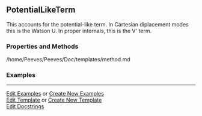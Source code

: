 ## <a id="Psience.VPT2.Terms.PotentialLikeTerm">PotentialLikeTerm</a>
This accounts for the potential-like term.
In Cartesian diplacement modes this is the Watson U.
In proper internals, this is the V' term.

### Properties and Methods
/home/Peeves/Peeves/Doc/templates/method.md

### Examples


___

[Edit Examples](https://github.com/McCoyGroup/Psience/edit/edit/ci/examples/ci/docs/Psience/VPT2/Terms/PotentialLikeTerm.md) or 
[Create New Examples](https://github.com/McCoyGroup/Psience/new/edit/?filename=ci/examples/ci/docs/Psience/VPT2/Terms/PotentialLikeTerm.md) <br/>
[Edit Template](https://github.com/McCoyGroup/Psience/edit/edit/ci/docs/ci/docs/Psience/VPT2/Terms/PotentialLikeTerm.md) or 
[Create New Template](https://github.com/McCoyGroup/Psience/new/edit/?filename=ci/docs/templates/ci/docs/Psience/VPT2/Terms/PotentialLikeTerm.md) <br/>
[Edit Docstrings](https://github.com/McCoyGroup/Psience/edit/edit/Psience/VPT2/Terms.py?message=Update%20Docs)